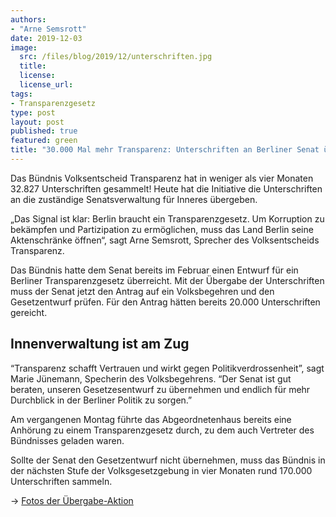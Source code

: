 ```yaml
---
authors:
- "Arne Semsrott"
date: 2019-12-03
image:
  src: /files/blog/2019/12/unterschriften.jpg
  title:
  license:
  license_url:
tags:
- Transparenzgesetz
type: post
layout: post
published: true
featured: green
title: "30.000 Mal mehr Transparenz: Unterschriften an Berliner Senat übergeben"
---
```

Das Bündnis Volksentscheid Transparenz hat in weniger als vier Monaten 32.827 Unterschriften gesammelt! Heute hat die Initiative die Unterschriften an die zuständige Senatsverwaltung für Inneres übergeben.

„Das Signal ist klar: Berlin braucht ein Transparenzgesetz. Um Korruption zu bekämpfen und Partizipation zu ermöglichen, muss das Land Berlin seine Aktenschränke öffnen“, sagt Arne Semsrott, Sprecher des Volksentscheids Transparenz.

Das Bündnis hatte dem Senat bereits im Februar einen Entwurf für ein Berliner Transparenzgesetz überreicht. Mit der Übergabe der Unterschriften muss der Senat jetzt den Antrag auf ein Volksbegehren und den Gesetzentwurf prüfen. Für den Antrag hätten bereits 20.000 Unterschriften gereicht.

## Innenverwaltung ist am Zug

“Transparenz schafft Vertrauen und wirkt gegen Politikverdrossenheit”, sagt Marie Jünemann, Specherin des Volksbegehrens. “Der Senat ist gut beraten, unseren Gesetzesentwurf zu übernehmen und endlich für mehr Durchblick in der Berliner Politik zu sorgen.”

Am vergangenen Montag führte das Abgeordnetenhaus bereits eine Anhörung zu einem Transparenzgesetz durch, zu dem auch Vertreter des Bündnisses geladen waren.

Sollte der Senat den Gesetzentwurf nicht übernehmen, muss das Bündnis in der nächsten Stufe der Volksgesetzgebung in vier Monaten rund 170.000 Unterschriften sammeln.

→ [Fotos der Übergabe-Aktion](https://www.flickr.com/photos/okfde/albums/72157710018426937)


